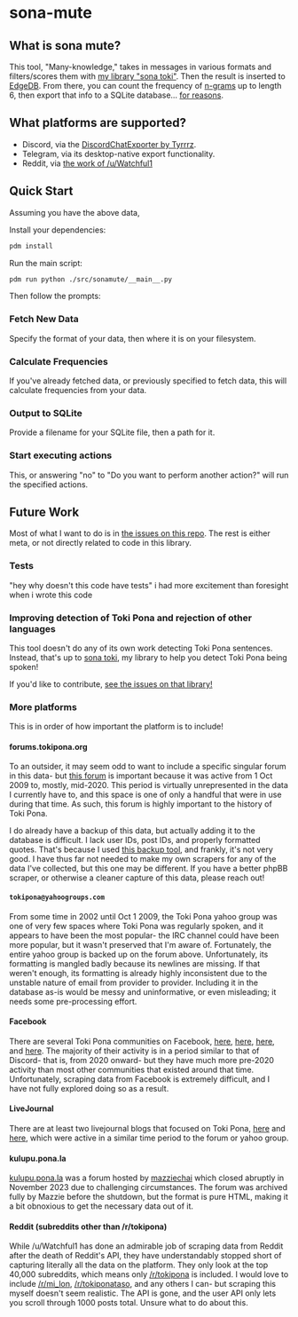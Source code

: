 # sona-mute

<div align="center">

<!-- ![Test workflow for this library](https://github.com/gregdan3/sona-mute/workflows/Tests/badge.svg) -->

</div>

## What is sona mute?

This tool, "Many-knowledge," takes in messages in various formats and filters/scores them with [my library "sona toki"](https://github.com/gregdan3/sona-toki). Then the result is inserted to [EdgeDB](https://www.edgedb.com/). From there, you can count the frequency of [n-grams](https://en.wikipedia.org/wiki/N-gram) up to length 6, then export that info to a SQLite database... [for reasons](https://github.com/phiresky/sql.js-httpvfs).

## What platforms are supported?

- Discord, via the [DiscordChatExporter by Tyrrrz](https://github.com/Tyrrrz/DiscordChatExporter).
- Telegram, via its desktop-native export functionality.
- Reddit, via [the work of /u/Watchful1](https://www.reddit.com/r/pushshift/comments/1akrhg3/separate_dump_files_for_the_top_40k_subreddits/)

## Quick Start

Assuming you have the above data,

Install your dependencies:

```sh
pdm install
```

Run the main script:

```sh
pdm run python ./src/sonamute/__main__.py
```

Then follow the prompts:

### Fetch New Data

Specify the format of your data, then where it is on your filesystem.

### Calculate Frequencies

If you've already fetched data, or previously specified to fetch data, this will calculate frequencies from your data.

### Output to SQLite

Provide a filename for your SQLite file, then a path for it.

### Start executing actions

This, or answering "no" to "Do you want to perform another action?" will run the specified actions.

## Future Work

Most of what I want to do is in [the issues on this repo](https://github.com/gregdan3/sona-mute/issues). The rest is either meta, or not directly related to code in this library.

### Tests

"hey why doesn't this code have tests" i had more excitement than foresight when i wrote this code

### Improving detection of Toki Pona and rejection of other languages

This tool doesn't do any of its own work detecting Toki Pona sentences. Instead, that's up to [sona toki](https://github.com/gregdan3/sona-toki), my library to help you detect Toki Pona being spoken!

If you'd like to contribute, [see the issues on that library!](https://github.com/gregdan3/sona-toki/issues)

### More platforms

This is in order of how important the platform is to include!

#### forums.tokipona.org

To an outsider, it may seem odd to want to include a specific singular forum in this data- but [this forum](http://forums.tokipona.org) is important because it was active from 1 Oct 2009 to, mostly, mid-2020. This period is virtually unrepresented in the data I currently have to, and this space is one of only a handful that were in use during that time. As such, this forum is highly important to the history of Toki Pona.

I do already have a backup of this data, but actually adding it to the database is difficult. I lack user IDs, post IDs, and properly formatted quotes. That's because I used [this backup tool](https://github.com/Dascienz/phpBB-forum-scraper), and frankly, it's not very good. I have thus far not needed to make my own scrapers for any of the data I've collected, but this one may be different. If you have a better phpBB scraper, or otherwise a cleaner capture of this data, please reach out!

#### `tokipona@yahoogroups.com`

From some time in 2002 until Oct 1 2009, the Toki Pona yahoo group was one of very few spaces where Toki Pona was regularly spoken, and it appears to have been the most popular- the IRC channel could have been more popular, but it wasn't preserved that I'm aware of. Fortunately, the entire yahoo group is backed up on the forum above. Unfortunately, its formatting is mangled badly because its newlines are missing. If that weren't enough, its formatting is already highly inconsistent due to the unstable nature of email from provider to provider. Including it in the database as-is would be messy and uninformative, or even misleading; it needs some pre-processing effort.

#### Facebook

There are several Toki Pona communities on Facebook, [here](https://www.facebook.com/groups/sitelen), [here](https://www.facebook.com/groups/1590434267942176/), [here](https://www.facebook.com/groups/543153192468898/), and [here](https://www.facebook.com/groups/2424398856/). The majority of their activity is in a period similar to that of Discord- that is, from 2020 onward- but they have much more pre-2020 activity than most other communities that existed around that time. Unfortunately, scraping data from Facebook is extremely difficult, and I have not fully explored doing so as a result.

#### LiveJournal

There are at least two livejournal blogs that focused on Toki Pona, [here](https://tokipona.livejournal.com/) and [here](https://ru-tp.livejournal.com/), which were active in a similar time period to the forum or yahoo group.

#### kulupu.pona.la

[kulupu.pona.la](https://archive.org/details/kulupu.pona.la) was a forum hosted by [mazziechai](https://github.com/mazziechai/) which closed abruptly in November 2023 due to challenging circumstances. The forum was archived fully by Mazzie before the shutdown, but the format is pure HTML, making it a bit obnoxious to get the necessary data out of it.

#### Reddit (subreddits other than /r/tokipona)

While /u/Watchful1 has done an admirable job of scraping data from Reddit after the death of Reddit's API, they have understandably stopped short of capturing literally all the data on the platform. They only look at the top 40,000 subreddits, which means only [/r/tokipona](http://reddit.com/r/tokipona) is included. I would love to include [/r/mi_lon](https://www.reddit.com/r/mi_lon/), [/r/tokiponataso](https://www.reddit.com/r/tokiponataso/), and any others I can- but scraping this myself doesn't seem realistic. The API is gone, and the user API only lets you scroll through 1000 posts total. Unsure what to do about this.
